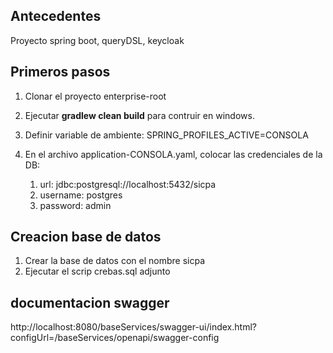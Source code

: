 ## Antecedentes
Proyecto spring boot, queryDSL, keycloak

## Primeros pasos
1. Clonar el proyecto enterprise-root
2. Ejecutar **gradlew clean build** para contruir en windows.
3. Definir variable de ambiente: SPRING_PROFILES_ACTIVE=CONSOLA
4. En el archivo application-CONSOLA.yaml, colocar las credenciales de la DB: 

   1. url: jdbc:postgresql://localhost:5432/sicpa
   2. username: postgres
   3. password: admin
   
## Creacion base de datos
1. Crear la base de datos con el nombre sicpa
2. Ejecutar el scrip crebas.sql adjunto


## documentacion swagger
http://localhost:8080/baseServices/swagger-ui/index.html?configUrl=/baseServices/openapi/swagger-config





